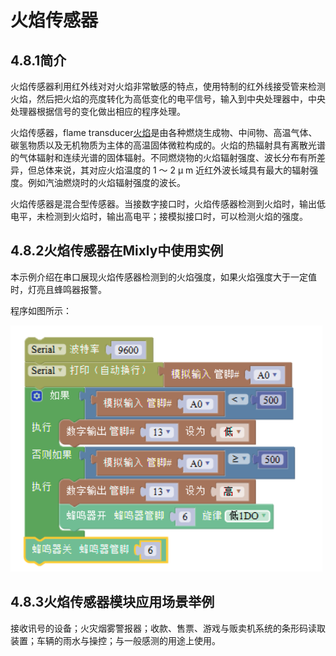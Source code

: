 # 火焰传感器

## 4.8.1简介

火焰传感器利用红外线对对火焰非常敏感的特点，使用特制的红外线接受管来检测火焰，然后把火焰的亮度转化为高低变化的电平信号，输入到中央处理器中，中央处理器根据信号的变化做出相应的程序处理。

火焰传感器，flame transducer[火焰](https://baike.baidu.com/item/火焰/42739)是由各种燃烧生成物、中间物、高温气体、碳氢物质以及无机物质为主体的高温固体微粒构成的。火焰的热辐射具有离散光谱的气体辐射和连续光谱的固体辐射。不同燃烧物的火焰辐射强度、波长分布有所差异，但总体来说，其对应火焰温度的 1 ～ 2 μ m 近红外波长域具有最大的辐射强度。例如汽油燃烧时的火焰辐射强度的波长。

火焰传感器是混合型传感器。当接数字接口时，火焰传感器检测到火焰时，输出低电平，未检测到火焰时，输出高电平；接模拟接口时，可以检测火焰的强度。

## 4.8.2火焰传感器在Mixly中使用实例

本示例介绍在串口展现火焰传感器检测到的火焰强度，如果火焰强度大于一定值时，灯亮且蜂鸣器报警。

程序如图所示：

![&#x56FE; 4.5-2](../../.gitbook/assets/ying-jian-1221588.png)

## 4.8.3火焰传感器模块应用场景举例

接收讯号的设备；火灾烟雾警报器；收款、售票、游戏与贩卖机系统的条形码读取装置；车辆的雨水与操控；与一般感测的用途上使用。

